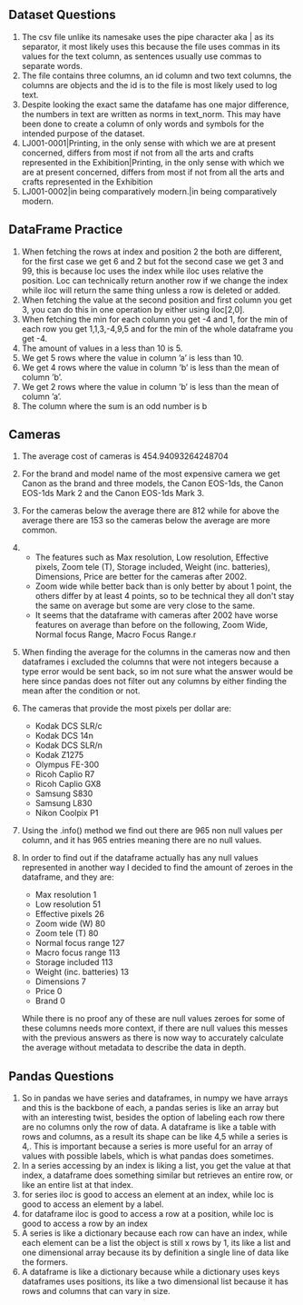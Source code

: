 ## Dataset Questions

1. The csv file unlike its namesake uses the pipe character aka | as its separator, it most likely uses this because the file uses commas in its values for the text column, as sentences usually use commas to separate words.
2. The file contains three columns, an id column and two text columns, the columns are objects and the id is to the file is most likely used to log text.
3. Despite looking the exact same the datafame has one major difference, the numbers in text are written as norms in text_norm. This may have been done to create a column of only words and symbols for the intended purpose of the dataset.
4. LJ001-0001|Printing, in the only sense with which we are at present concerned, differs from most if not from all the arts and crafts represented in the Exhibition|Printing, in the only sense with which we are at present concerned, differs from most if not from all the arts and crafts represented in the Exhibition
5. LJ001-0002|in being comparatively modern.|in being comparatively modern.

## DataFrame Practice

1. When fetching the rows at index and position 2 the both are different, for the first case we get 6 and 2 but fot the second case we get 3 and 99, this is because loc uses the index while iloc uses relative the position. Loc can technically return another row if we change the index while iloc will return the same thing unless a row is deleted or added.
2. When fetching the value at the second position and first column you get 3, you can do this in one operation by either using iloc[2,0].
3. When fetching the min for each column you get -4 and 1, for the min of each row you get 1,1,3,-4,9,5 and for the min of the whole dataframe you get -4.
4. The amount of values in a less than 10 is 5.
5. We get 5 rows where the value in column ’a’ is less than 10.
6. We get 4 rows where the value in column ’b’ is less than the mean of column ’b’.
7. We get 2 rows where the value in column ’b’ is less than the mean of column ’a’.
8. The column where the sum is an odd number is b

## Cameras

1. The average cost of cameras is 454.94093264248704
2. For the brand and model name of the most expensive camera we get Canon as the brand and three models, the Canon EOS-1ds, the Canon EOS-1ds Mark 2 and the Canon EOS-1ds Mark 3.
3. For the cameras below the average there are 812 while for above the average there are 153 so the cameras below the average are more common.
4. 
   - The features such as Max resolution, Low resolution, Effective pixels, Zoom tele (T), Storage included, Weight (inc. batteries), Dimensions, Price are better for the cameras after 2002.
   - Zoom wide while better back than is only better by about 1 point, the others differ by at least 4 points, so to be technical they all don't stay the same on average but some are very close to the same.
   - It seems that the dataframe with cameras after 2002 have worse features on average than before on the following, Zoom Wide, Normal focus Range, Macro Focus Range.r
5. When finding the average for the columns in the cameras now and then dataframes i excluded the columns that were not integers because a type error would be sent back, so im not sure what the answer would be here since pandas does not filter out any columns by either finding the mean after the condition or not.
6. The cameras that provide the most pixels per dollar are:
   - Kodak DCS SLR/c
   - Kodak DCS 14n
   - Kodak DCS SLR/n
   - Kodak Z1275
   - Olympus FE-300
   - Ricoh Caplio R7
   - Ricoh Caplio GX8
   - Samsung S830
   - Samsung L830
   - Nikon Coolpix P1
7. Using the .info() method we find out there are 965 non null values per column, and it has 965 entries meaning there are no null values.
8. In order to find out if the dataframe actually has any null values represented in another way I decided to find the amount of zeroes in the dataframe, and they are:
   - Max resolution 1 
   - Low resolution 51 
   - Effective pixels 26 
   - Zoom wide (W) 80 
   - Zoom tele (T) 80
   - Normal focus range 127 
   - Macro focus range 113 
   - Storage included 113 
   - Weight (inc. batteries) 13 
   - Dimensions 7 
   - Price 0 
   - Brand 0

   While there is no proof any of these are null values zeroes for some of these columns needs more context, if there are null values this messes with the previous answers as there is now way to accurately calculate the average without metadata to describe the data in depth.

## Pandas Questions

1. So in pandas we have series and dataframes, in numpy we have arrays and this is the backbone of each, a pandas series is like an array but with an interesting twist, besides the option of labeling each row there are no columns only the row of data. A dataframe is like a table with rows and columns, as a result its shape can be like 4,5 while a series is 4,. This is important because a series is more useful for an array of values with possible labels, which is what pandas does sometimes.
2. In a series accessing by an index is liking a list, you get the value at that index, a dataframe does something similar but retrieves an entire row, or like an entire list at that index.
3. for series iloc is good to access an element at an index, while loc is good to access an element by a label.
4. for dataframe iloc is good to access a row at a position, while loc is good to access a row by an index
5. A series is like a dictionary because each row can have an index, while each element can be a list the object is still x rows by 1, its like a list and one dimensional array because its by definition a single line of data like the formers.
6. A dataframe is like a dictionary because while a dictionary uses keys dataframes uses positions, its like a two dimensional list because it has rows and columns that can vary in size.
